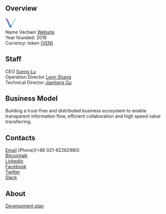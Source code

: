 ## Overview
![Vechain logo](../projects/logo/vechain.png)  
Name  Vechain
[Website](https://www.vechain.com)  
Year founded: 2016   
Currency: token [(VEN)](https://coinmarketcap.com/currencies/vechain/)  
## Staff 
CEO [Sunny Lu](../people/sunny_lu.md)  
Operation Director [Leon Shang](../people/leon_shang.md)  
Technical Director [Jianliang Gu](../people/jianliang_gu.md)   

## Business Model
Building a trust-free and distributed business ecosystem to enable transparent information flow, efficient collaboration and high speed value transferring. 
## Contacts
[Email](info@vechain.com)
[Phone](+86 021-62262980)   
[Bitcointalk](https://bitcointalk.org/index.php?topic=2129937.0)   
[Linkedin](https://www.linkedin.com/showcase/10692402/)   
[Facebook](https://www.facebook.com/vechain/)    
[Twitter](https://twitter.com/vechain1)    
[Slack](http://invite.vechain.com/)  

## About 
[Development plan](https://cdn.vechain.com/vechain_ico_ideas_of_development_en.pdf) 


